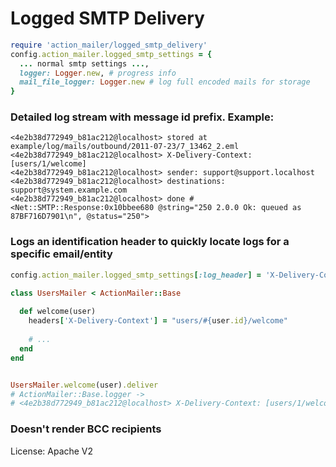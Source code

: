 # Logged SMTP Delivery

```Ruby
require 'action_mailer/logged_smtp_delivery'
config.action_mailer.logged_smtp_settings = {
  ... normal smtp settings ...,
  logger: Logger.new, # progress info
  mail_file_logger: Logger.new # log full encoded mails for storage
}


```


### Detailed log stream with message id prefix. Example:

```
<4e2b38d772949_b81ac212@localhost> stored at example/log/mails/outbound/2011-07-23/7_13462_2.eml
<4e2b38d772949_b81ac212@localhost> X-Delivery-Context: [users/1/welcome]
<4e2b38d772949_b81ac212@localhost> sender: support@support.localhost
<4e2b38d772949_b81ac212@localhost> destinations: support@system.example.com
<4e2b38d772949_b81ac212@localhost> done #<Net::SMTP::Response:0x10bbee680 @string="250 2.0.0 Ok: queued as 87BF716D7901\n", @status="250">
```

### Logs an identification header to quickly locate logs for a specific email/entity

```ruby
config.action_mailer.logged_smtp_settings[:log_header] = 'X-Delivery-Context'

class UsersMailer < ActionMailer::Base
  
  def welcome(user)
    headers['X-Delivery-Context'] = "users/#{user.id}/welcome"
    
    # ...
  end
end


UsersMailer.welcome(user).deliver
# ActionMailer::Base.logger -> 
# <4e2b38d772949_b81ac212@localhost> X-Delivery-Context: [users/1/welcome]
```
  
### Doesn't render BCC recipients

License: Apache V2

